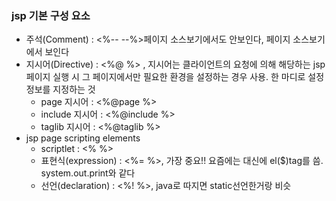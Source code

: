 ### jsp 기본 구성 요소
  - 주석(Comment) : <%-- --%>페이지 소스보기에서도 안보인다, <!-- --> 페이지 소스보기에서 보인다  
  - 지시어(Directive) : <%@ %> , 지시어는 클라이언트의 요청에 의해 해당하는 jsp 페이지 실행 시 그 페이지에서만 필요한 환경을 설정하는 경우 사용. 한 마디로 설정 정보를 지정하는 것
    - page 지시어 : <%@page %>  
    - include 지시어 : <%@include %>  
    - taglib 지시어 : <%@taglib %>  
  - jsp page scripting elements  
    - scriptlet : <% %>  
    - 표현식(expression) : <%= %>, 가장 중요!! 요즘에는 대신에 el($)tag를 씀. system.out.print와 같다
    - 선언(declaration) : <%! %>, java로 따지면 static선언한거랑 비슷
  
